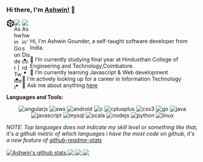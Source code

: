 ### Hi there, I'm [Ashwin!](https://ashwiii.github.io) 👋

<a href="https://codesandbox.io/u/ashwxn">
  <img align="left" alt="Ashwin Gounder | CodeSandbox" width="20px" src="https://raw.githubusercontent.com/anuraghazra/anuraghazra/master/assets/codesandbox.svg" />
</a>
<a href="https://twitter.com/ashwin_gounder">
  <img align="left" alt="Ashwin Gounder | Twitter" width="21px" src="https://raw.githubusercontent.com/anuraghazra/anuraghazra/master/assets/twitter.svg" />
</a>
<a href="https://discord.gg/ashwxn">
  <img align="left" alt="Ashwin's Discord" width="21px" src="https://raw.githubusercontent.com/anuraghazra/anuraghazra/master/assets/discord-round.svg" />
</a>

<br />
<br />

Hi, I'm Ashwin Gounder, a  self-taught software developer from India.

- 🔭 I’m currently studying final year at Hindusthan College of Engineering and Technology,Coimbatore.
- 🌱 I’m currently learning Javascript & Web development
- 👯 I'm actively looking up for a career in Information Technology
- 💬 Ask me about anything [here](https://github.com/ashwiii/ashwii/issues)

**Languages and Tools:**  

<p align="center"><img src="https://devicons.github.io/devicon/devicon.git/icons/angularjs/angularjs-original.svg" alt="angularjs" width="20" height="20"/> <img src="https://devicons.github.io/devicon/devicon.git/icons/amazonwebservices/amazonwebservices-original-wordmark.svg" alt="aws" width="20" height="20"/> <img src="https://devicons.github.io/devicon/devicon.git/icons/android/android-original-wordmark.svg" alt="android" width="20" height="20"/> <img src="https://devicons.github.io/devicon/devicon.git/icons/c/c-original.svg" alt="c" width="20" height="20"/> <img src="https://devicons.github.io/devicon/devicon.git/icons/cplusplus/cplusplus-original.svg" alt="cplusplus" width="20" height="20"/> <img src="https://devicons.github.io/devicon/devicon.git/icons/css3/css3-original-wordmark.svg" alt="css3" width="20" height="20"/> <img src="https://devicons.github.io/devicon/devicon.git/icons/go/go-original.svg" alt="go" width="20" height="20"/> <img src="https://devicons.github.io/devicon/devicon.git/icons/java/java-original-wordmark.svg" alt="java" width="20" height="20"/> <img src="https://devicons.github.io/devicon/devicon.git/icons/javascript/javascript-original.svg" alt="javascript" width="20" height="20"/> <img src="https://devicons.github.io/devicon/devicon.git/icons/mysql/mysql-original-wordmark.svg" alt="mysql" width="20" height="20"/> <img src="https://devicons.github.io/devicon/devicon.git/icons/scala/scala-original-wordmark.svg" alt="scala" width="20" height="20"/> <img src="https://devicons.github.io/devicon/devicon.git/icons/nodejs/nodejs-original-wordmark.svg" alt="nodejs" width="20" height="20"/> <img src="https://devicons.github.io/devicon/devicon.git/icons/python/python-original-wordmark.svg" alt="python" width="20" height="20"/> <img src="https://devicons.github.io/devicon/devicon.git/icons/linux/linux-original.svg" alt="linux" width="20" height="20"/>

<!-- Change the `github-readme-stats.anuraghazra1.vercel.app` to `github-readme-stats.vercel.app`  -->

*NOTE: Top languages does not indicate my skill level or something like that, it's a github metric of which languages i have the most code on github, it's a new feature of [github-readme-stats](https://github.com/ashwiii/github-readme-stats)*


<a href="https://github.com/ashwiii/github-readme-stats">
  <img align="center" src="https://github-readme-stats.vercel.app/api?username=ashwiii&show_icons=true&include_all_commits=true&theme=radical" alt="Ashwin's github stats" />
</a>
<a href="https://github.com/ashwiii/github-readme-stats">
  <!-- Change the `github-readme-stats.anuraghazra1.vercel.app` to `github-readme-stats.vercel.app`  -->
  <img align="center" src="https://github-readme-stats.vercel.app/api/top-langs/?username=ashwiii&layout=compact&theme=radical" />
</a>

<a href="https://github.com/ashwiii/github-readme-stats">
  <!-- Change the `github-readme-stats.anuraghazra1.vercel.app` to `github-readme-stats.vercel.app`  -->
  <img align="center" src="https://github-readme-stats.vercel.app/api/pin/?username=ashwiii&repo=github-readme-stats&theme=radical" />
</a>    
<a href="https://github.com/ashwiii/ashwiii.github.io">	
  <!-- Change the `github-readme-stats.anuraghazra1.vercel.app` to `github-readme-stats.vercel.app`  -->	
  <img align="center" src="https://github-readme-stats.vercel.app/api/pin/?username=ashwiii&repo=ashwiii.github.io&theme=radical" />	
</a>
